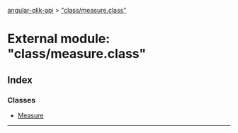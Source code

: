 [angular-qlik-api](../README.md) > ["class/measure.class"](../modules/_class_measure_class_.md)

# External module: "class/measure.class"

## Index

### Classes

* [Measure](../classes/_class_measure_class_.measure.md)

---


